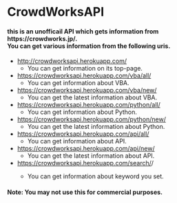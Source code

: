 # CrowdWorksAPI
<h4>
this is an unofficail API which gets information from https://crowdworks.jp/. <br>
You can get various information from the following uris. <br>
</h4>

* http://crowdworksapi.herokuapp.com/
  * You can get information on its top-page.
* https://crowdworksapi.herokuapp.com/vba/all/
  * You can get information about VBA.
* https://crowdworksapi.herokuapp.com/vba/new/
  * You can get the latest information about VBA.
* https://crowdworksapi.herokuapp.com/python/all/
  * You can get information about Python.
* https://crowdworksapi.herokuapp.com/python/new/
  * You can get the latest information about Python.
* https://crowdworksapi.herokuapp.com/api/all/
  * You can get information about API.
* https://crowdworksapi.herokuapp.com/api/new/
  * You can get the latest information about API.
* https://crowdworksapi.herokuapp.com/search/<keyword>/
  * You can get information about keyword you set.

<h4>Note: You may not use this for commercial purposes.</h4> 
